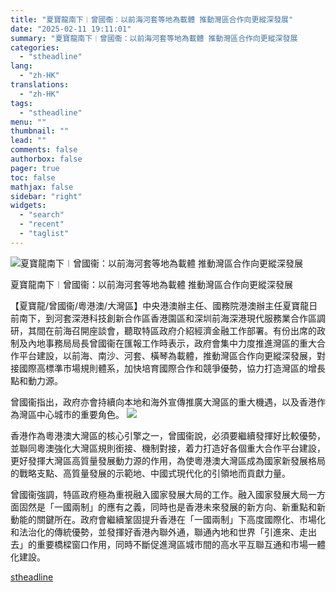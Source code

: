 ```yaml
---
title: "夏寶龍南下︱曾國衞：以前海河套等地為載體 推動灣區合作向更縱深發展"
date: "2025-02-11 19:11:01"
summary: "夏寶龍南下︱曾國衞：以前海河套等地為載體 推動灣區合作向更縱深發展       【夏寶龍/曾..."
categories:
  - "stheadline"
lang:
  - "zh-HK"
translations:
  - "zh-HK"
tags:
  - "stheadline"
menu: ""
thumbnail: ""
lead: ""
comments: false
authorbox: false
pager: true
toc: false
mathjax: false
sidebar: "right"
widgets:
  - "search"
  - "recent"
  - "taglist"
---
```


![夏寶龍南下︱曾國衞：以前海河套等地為載體 推動灣區合作向更縱深發展](https://image.stheadline.com/f/680p0/0x0/100/none/5ab6c368eaaa558258622fd56e9cff38/stheadline/inewsmedia/20250211/_2025021119042392728.jpg)

夏寶龍南下︱曾國衞：以前海河套等地為載體 推動灣區合作向更縱深發展




【夏寶龍/曾國衞/粵港澳/大灣區】中央港澳辦主任、國務院港澳辦主任夏寶龍日前南下，到河套深港科技創新合作區香港園區和深圳前海深港現代服務業合作區調研，其間在前海召開座談會，聽取特區政府介紹經濟金融工作部署。有份出席的政制及內地事務局局長曾國衞在匯報工作時表示，政府會集中力度推進灣區的重大合作平台建設，以前海、南沙、河套、橫琴為載體，推動灣區合作向更縱深發展，對接國際高標準市場規則體系，加快培育國際合作和競爭優勢，協力打造灣區的增長點和動力源。

曾國衞指出，政府亦會持續向本地和海外宣傳推廣大灣區的重大機遇，以及香港作為灣區中心城市的重要角色。
 ![](https://image.hkhl.hk/f/1024p0/0x0/100/none/67f768640436447323bdf5b09336008a/2025-02/WhatsApp_Image_2025-02-11_at_6_56_25_PM.jpeg)





  

香港作為粵港澳大灣區的核心引擎之一，曾國衞說，必須要繼續發揮好比較優勢，並聯同粵澳強化大灣區規則銜接、機制對接，着力打造好各個重大合作平台建設，更好發揮大灣區高質量發展動力源的作用，為使粵港澳大灣區成為國家新發展格局的戰略支點、高質量發展的示範地、中國式現代化的引領地而貢獻力量。

曾國衞強調，特區政府極為重視融入國家發展大局的工作。融入國家發展大局一方面固然是「一國兩制」的應有之義，同時也是香港未來發展的新方向、新重點和新動能的關鍵所在。政府會繼續鞏固提升香港在「一國兩制」下高度國際化、市場化和法治化的傳統優勢，並發揮好香港內聯外通，聯通內地和世界「引進來、走出去」的重要橋樑窗口作用，同時不斷促進灣區城市間的高水平互聯互通和市場一體化建設。

[stheadline](https://std.stheadline.com/realtime/article/2052185/即時-港聞-夏寶龍南下︱曾國衞-以前海河套等地為載體-推動灣區合作向更縱深發展)
